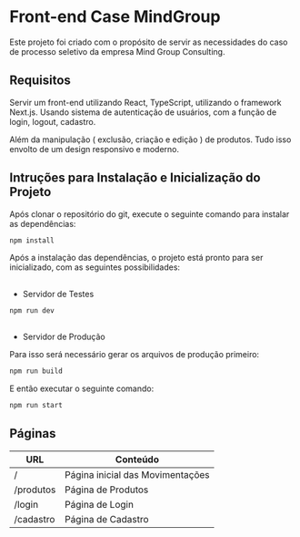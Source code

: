 # Front-end Case MindGroup
Este projeto foi criado com o propósito de servir as necessidades do caso de processo seletivo da empresa Mind Group Consulting.

## Requisitos 
Servir um front-end utilizando React, TypeScript, utilizando o framework Next.js. Usando sistema de autenticação de usuários, com a função de login, logout, cadastro.

Além da manipulação ( exclusão, criação e edição ) de produtos. Tudo isso envolto de um design responsivo e moderno.

## Intruções para Instalação e Inicialização do Projeto

Após clonar o repositório do git, execute o seguinte comando para instalar as dependências:
```bash
npm install
```

Após a instalação das dependências, o projeto está pronto para ser inicializado, com as seguintes possibilidades:
##

* Servidor de Testes
```bash
npm run dev
```
##
* Servidor de Produção

Para isso será necessário gerar os arquivos de produção primeiro:
```bash 
npm run build
```
E então executar o seguinte comando:
```bash 
npm run start
```

## Páginas

| URL | Conteúdo |
 |----------|----------|
  / | Página inicial das Movimentações| 
 /produtos | Página de Produtos |
  /login | Página de Login|
  /cadastro | Página de Cadastro |
